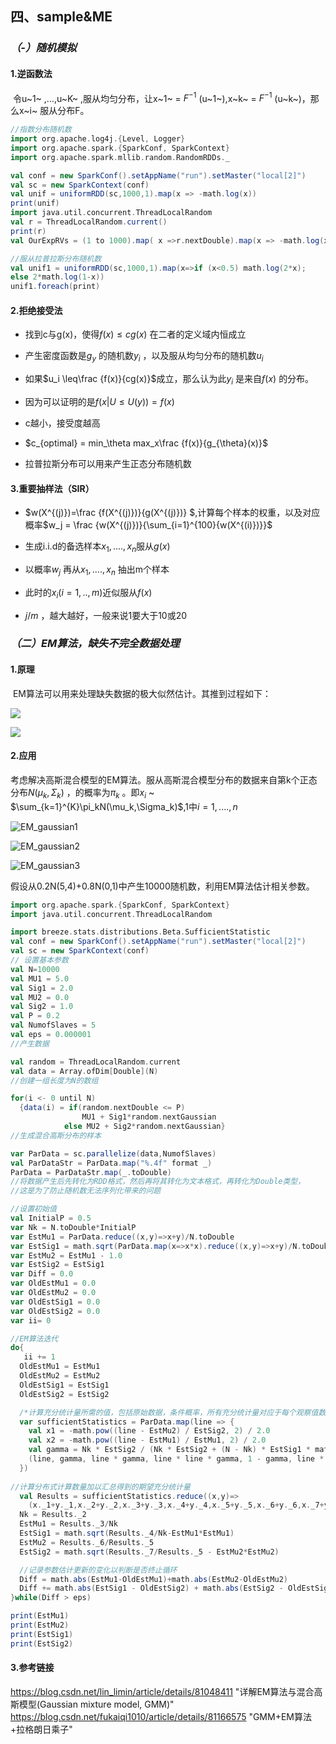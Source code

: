 

## 四、sample&ME

### *（-）随机模拟*

#### 1.逆函数法

​	令u~1~ ,...,u~K~ ,服从均匀分布，让x~1~ = $F^{-1}$ (u~1~),x~k~ = $F^{-1}$ (u~k~)，那么x~i~ 服从分布F。
~~~SCALA
//指数分布随机数
import org.apache.log4j.{Level, Logger}
import org.apache.spark.{SparkConf, SparkContext}
import org.apache.spark.mllib.random.RandomRDDs._

val conf = new SparkConf().setAppName("run").setMaster("local[2]")
val sc = new SparkContext(conf)
val unif = uniformRDD(sc,1000,1).map(x => -math.log(x))
print(unif)
import java.util.concurrent.ThreadLocalRandom
val r = ThreadLocalRandom.current()
print(r)
val OurExpRVs = (1 to 1000).map( x =>r.nextDouble).map(x => -math.log(x)).toArray[Double]
~~~

~~~scala
//服从拉普拉斯分布随机数
val unif1 = uniformRDD(sc,1000,1).map(x=>if (x<0.5) math.log(2*x);
else 2*math.log(1-x))
unif1.foreach(print)
~~~



#### 2.拒绝接受法

+ 找到c与g(x)，使得$f(x)\leq cg(x)$ 在二者的定义域内恒成立

+ 产生密度函数是$g_y$ 的随机数$y_i$ ，以及服从均匀分布的随机数$u_i$

+ 如果$u_i \leq\frac {f(x)}{cg(x)}$成立，那么认为此$y_i$ 是来自$f(x)$ 的分布。

+ 因为可以证明的是$f(x|U\leq U(y)) = f(x)​$

+ c越小，接受度越高

+ $c_{optimal} = min_\theta  max_x\frac {f(x)}{g_{\theta}(x)}​$

+ 拉普拉斯分布可以用来产生正态分布随机数



#### 3.重要抽样法（SIR）

+ $w(X^{(j)})=\frac {f(X^{(j)})}{g(X^{(j)})} ​$,计算每个样本的权重，以及对应概率$w_j = \frac {w(X^{(j)})}{\sum_{i=1}^{100}{w(X^{(i)})}}​$

+ 生成i.i.d的备选样本$x_1,....,x_n​$ 服从$g(x)​$

+ 以概率$w_j$ 再从$x_1,....,x_n$ 抽出m个样本

+ 此时的$x_i(i=1,..,m)$近似服从$f(x)$

+ $j/m$ ，越大越好，一般来说1要大于10或20

  

### *（二）EM算法，缺失不完全数据处理*

#### 1.原理

​	EM算法可以用来处理缺失数据的极大似然估计。其推到过程如下：

![](https://github.com/HenaChris/-/blob/master/EM1.jpg?raw=true)



![](https://github.com/HenaChris/-/blob/master/EM2.jpg?raw=true)



#### 2.应用

​	考虑解决高斯混合模型的EM算法。服从高斯混合模型分布的数据来自第k个正态分布$N(\mu_k,\Sigma_k)$ ，的概率为$\pi_k$ 。即$x_i$ ~ $\sum_{k=1}^{K}\pi_kN(\mu_k,\Sigma_k)$,1中$i = 1,....,n$ 

 

![EM_gaussian1](D:\研一下\分布式统计\笔记\EM_gaussian1.jpg)

![EM_gaussian2](D:\研一下\分布式统计\笔记\EM_gaussian2.jpg)

![EM_gaussian3](D:\研一下\分布式统计\笔记\EM_gaussian3.jpg)

​	假设从0.2N(5,4)+0.8N(0,1)中产生10000随机数，利用EM算法估计相关参数。

~~~scala
import org.apache.spark.{SparkConf, SparkContext}
import java.util.concurrent.ThreadLocalRandom

import breeze.stats.distributions.Beta.SufficientStatistic
val conf = new SparkConf().setAppName("run").setMaster("local[2]")
val sc = new SparkContext(conf)
// 设置基本参数
val N=10000
val MU1 = 5.0
val Sig1 = 2.0
val MU2 = 0.0
val Sig2 = 1.0
val P = 0.2
val NumofSlaves = 5
val eps = 0.000001
//产生数据

val random = ThreadLocalRandom.current
val data = Array.ofDim[Double](N)
//创建一组长度为N的数组

for(i <- 0 until N)
  {data(i) = if(random.nextDouble <= P)
                MU1 + Sig1*random.nextGaussian
            else MU2 + Sig2*random.nextGaussian}
//生成混合高斯分布的样本

var ParData = sc.parallelize(data,NumofSlaves)
val ParDataStr = ParData.map("%.4f" format _)
ParData = ParDataStr.map(_.toDouble)
//将数据产生后先转化为RDD格式，然后再将其转化为文本格式，再转化为Double类型，
//这是为了防止随机数无法序列化带来的问题

//设置初始值
val InitialP = 0.5
var Nk = N.toDouble*InitialP
var EstMu1 = ParData.reduce((x,y)=>x+y)/N.toDouble
var EstSig1 = math.sqrt(ParData.map(x=>x*x).reduce((x,y)=>x+y)/N.toDouble - EstMu1*EstMu1)
var EstMu2 = EstMu1 - 1.0
var EstSig2 = EstSig1
var Diff = 0.0
var OldEstMu1 = 0.0
var OldEstMu2 = 0.0
var OldEstSig1 = 0.0
var OldEstSig2 = 0.0
var ii= 0

//EM算法迭代
do{
   ii += 1
  OldEstMu1 = EstMu1
  OldEstMu2 = EstMu2
  OldEstSig1 = EstSig1
  OldEstSig2 = EstSig2

  /*计算充分统计量所需的值，包括原始数据，条件概率，所有充分统计量对应于每个观察值数量*/
  var sufficientStatistics = ParData.map(line => {
    val x1 = -math.pow((line - EstMu2) / EstSig2, 2) / 2.0
    val x2 = -math.pow((line - EstMu1) / EstMu1, 2) / 2.0
    val gamma = Nk * EstSig2 / (Nk * EstSig2 + (N - Nk) * EstSig1 * math.exp(x1 - x2))
    (line, gamma, line * gamma, line * line * gamma, 1 - gamma, line * (1 - gamma), line * line * (1 - gamma))
  })
  
//计算分布式计算数量加以汇总得到的期望充分统计量
  val Results = sufficientStatistics.reduce((x,y)=>
    (x._1+y._1,x._2+y._2,x._3+y._3,x._4+y._4,x._5+y._5,x._6+y._6,x._7+y._7))
  Nk = Results._2
  EstMu1 = Results._3/Nk
  EstSig1 = math.sqrt(Results._4/Nk-EstMu1*EstMu1)
  EstMu2 = Results._6/Results._5
  EstSig2 = math.sqrt(Results._7/Results._5 - EstMu2*EstMu2)

  //记录参数估计更新的变化以判断是否终止循环
  Diff = math.abs(EstMu1-OldEstMu1)+math.abs(EstMu2-OldEstMu2)
  Diff += math.abs(EstSig1 - OldEstSig2) + math.abs(EstSig2 - OldEstSig2)
}while(Diff > eps)

print(EstMu1)
print(EstMu2)
print(EstSig1)
print(EstSig2)

~~~



#### 3.参考链接

https://blog.csdn.net/lin_limin/article/details/81048411	"详解EM算法与混合高斯模型(Gaussian mixture model, GMM)"
https://blog.csdn.net/fukaiqi1010/article/details/81166575	"GMM+EM算法+拉格朗日乘子"


